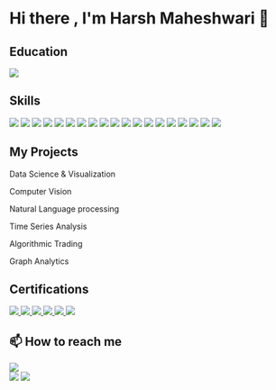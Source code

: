# Hi there , I'm Harsh Maheshwari 👋

## Education
<img src="https://img.shields.io/badge/Indian Institute of Technology Bombay-Bachelors in Chemical Engineering-%231572B6.svg?&style=for-the-badge&logoColor=white">

## Skills
<img src="https://img.shields.io/badge/Keras-%23D00000.svg?&style=for-the-badge&logo=Keras&logoColor=white" /> <img src="https://img.shields.io/badge/PyTorch-%23EE4C2C.svg?&style=for-the-badge&logo=Pytorch&logoColor=white" /> <img src="https://img.shields.io/badge/TensorFlow-%23FF6F00.svg?&style=for-the-badge&logo=TensorFlow&logoColor=white" /> <img src="https://img.shields.io/badge/python-%233776AB.svg?&style=for-the-badge&logo=python&logoColor=white" /> <img src="https://img.shields.io/badge/r%20-%23276DC3.svg?&style=for-the-badge&logo=r&logoColor=white"/> <img src="https://img.shields.io/badge/c++%20-%2300599C.svg?&style=for-the-badge&logo=c%2B%2B&logoColor=white"/> <img src="https://img.shields.io/badge/django%20-%23092E20.svg?&style=for-the-badge&logo=django&logoColor=white"/> <img src="https://img.shields.io/badge/flask%20-%23000.svg?&style=for-the-badge&logo=flask&logoColor=white"/> <img src="https://img.shields.io/badge/mysql-%2300000f.svg?&style=for-the-badge&logo=mysql&logoColor=white"/> <img src="https://img.shields.io/badge/postgres-%23316192.svg?&style=for-the-badge&logo=postgresql&logoColor=white"/> <img src="https://img.shields.io/badge/MongoDB-%234ea94b.svg?&style=for-the-badge&logo=mongodb&logoColor=white"/> <img src="https://img.shields.io/badge/sqlite-%2307405e.svg?&style=for-the-badge&logo=sqlite&logoColor=white"/> <img src="https://img.shields.io/badge/html5%20-%23E34F26.svg?&style=for-the-badge&logo=html5&logoColor=white"/> <img src="https://img.shields.io/badge/css3%20-%231572B6.svg?&style=for-the-badge&logo=css3&logoColor=white"/> <img src="https://img.shields.io/badge/bootstrap%20-%23563D7C.svg?&style=for-the-badge&logo=bootstrap&logoColor=white"/> <img src="https://img.shields.io/badge/Kubernetes-%23326CE5.svg?&style=for-the-badge&logo=Kubernetes&logoColor=white" />  <img src="https://img.shields.io/badge/Docker-%232496ED.svg?&style=for-the-badge&logo=Docker&logoColor=white" /> <img src="https://img.shields.io/badge/Mathworks-%230076A8.svg?&style=for-the-badge&logo=Mathworks&logoColor=white" /> <img src="https://img.shields.io/badge/Apache Spark-%23E25A1C.svg?&style=for-the-badge&logo=Apache%20Spark&logoColor=white" />

## My Projects

Data Science & Visualization

Computer Vision

Natural Language processing

Time Series Analysis

Algorithmic Trading

Graph Analytics

## Certifications

<a href="https://drive.google.com/file/d/1un6FJLIffG3IOfc-Rr2u-ecUf3HxyDPj/view?usp=sharing"> <img src="https://img.shields.io/badge/Google Analytics Individual Qualification-%23E37400.svg?&style=for-the-badge&logo=Google%20Analytics&logoColor=white" /> </a> <a href="https://drive.google.com/file/d/1cQ2VzBw3dEXZSL7A4dM5bjyUWuaH-VSh/view?usp=sharing"> <img src="https://img.shields.io/badge/Eckovation-Big Data Certification-%230077B5.svg?&style=for-the-badge&logoColor=white" /> </a> <a href="https://drive.google.com/file/d/1IVJUKzSn1VqxtfYfe_dOYVMAxs2ik44V/view?usp=sharing"> <img src="https://img.shields.io/badge/Johns Hopkins University Coursera-Data Scientist’s Toolbox-%232A73CC.svg?&style=for-the-badge&logo=Coursera&logoColor=white" /> </a> <a href="https://drive.google.com/file/d/1PO7-B9qobwVzYrj_WwGhyn42KMaFDR8C/view?usp=sharing"> <img src="https://img.shields.io/badge/Johns Hopkins University Coursera-R Programming-%232A73CC.svg?&style=for-the-badge&logo=Coursera&logoColor=white" /> </a> <a href="https://drive.google.com/file/d/1hwSyDdxM_4-SWb26L8hXlPf4eCfR2hbm/view?usp=sharing"> <img src="https://img.shields.io/badge/Johns Hopkins University Coursera-Getting & Cleaning Data-%232A73CC.svg?&style=for-the-badge&logo=Coursera&logoColor=white" /> </a> <a href="https://drive.google.com/file/d/1vJg6XBqL3DEf1ok6XiTUpiqX8FzxgZuB/view?usp=sharing"> <img src="https://img.shields.io/badge/Johns Hopkins University Coursera-Exploratory Data Analysis-%232A73CC.svg?&style=for-the-badge&logo=Coursera&logoColor=white" /> </a>

## 📫 How to reach me
<a href="mailto:harshmaheshwari3110@gmail.com"><img src="https://img.shields.io/badge/harshmaheshwari3110@gmail.com-%23D14836.svg?&style=for-the-badge&logo=gmail&logoColor=white" href="harshmaheshwari3110@gmail.com"></a>\
<a href="https://www.linkedin.com/in/Harsh-Maheshwari/"><img src="https://img.shields.io/badge/Harsh Maheshwari-%230077B5.svg?&style=for-the-badge&logo=linkedin&logoColor=white" ></a>
<a  href="https://medium.com/@harshmaheshwari3110"><img src="https://img.shields.io/badge/@harshmaheshwari3110-%2312100E.svg?&style=for-the-badge&logo=medium&logoColor=white"></a>
